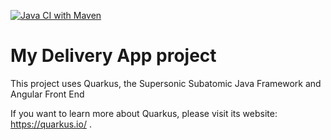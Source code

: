 [![Java CI with Maven](https://github.com/helisfreitas/my-delivery-quarkus/actions/workflows/maven.yml/badge.svg)](https://github.com/helisfreitas/my-delivery-quarkus/actions/workflows/maven.yml)
# My Delivery App project

This project uses Quarkus, the Supersonic Subatomic Java Framework and Angular Front End

If you want to learn more about Quarkus, please visit its website: https://quarkus.io/ .



